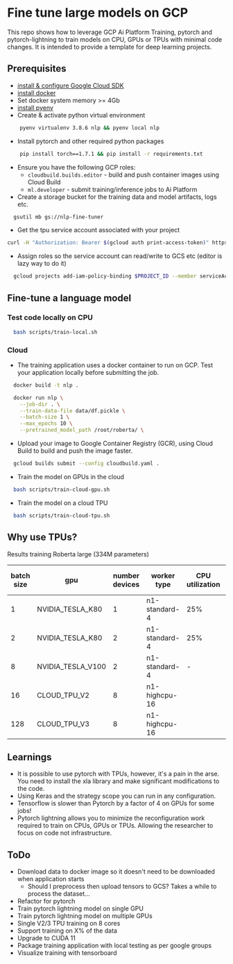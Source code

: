 # Fine tune large models on GCP

This repo shows how to leverage GCP Ai Platform Training, pytorch and pytorch-lightning to train models on CPU, GPUs or TPUs with minimal code changes. It is intended to provide a template for deep learning projects.

## Prerequisites

- [install & configure Google Cloud SDK](https://cloud.google.com/sdk/docs/install)
- [install docker](https://docs.docker.com/get-docker/)
- Set docker system memory >= 4Gb 
- [install pyenv](https://realpython.com/intro-to-pyenv/)
- Create & activate python virtual environment
```bash
    pyenv virtualenv 3.8.6 nlp && pyenv local nlp
```
- Install pytorch and other required python packages
```bash
    pip install torch==1.7.1 && pip install -r requirements.txt
```
- Ensure you have the following GCP roles:
  - `cloudbuild.builds.editor` - build and push container images using Cloud Build
  - `ml.developer` - submit training/inference jobs to Ai Platform
- Create a storage bucket for the training data and model artifacts, logs etc.
```bash
  gsutil mb gs://nlp-fine-tuner
```
- Get the tpu service account associated with your project
```bash
curl -H "Authorization: Bearer $(gcloud auth print-access-token)" https://ml.googleapis.com/v1/projects/${PROJECT_ID}:getConfig
```
- Assign roles so the service account can read/write to GCS etc (editor is lazy way to do it)
```bash
  gcloud projects add-iam-policy-binding $PROJECT_ID --member serviceAccount:$TPU_SERVICE_ACCOUNT --role roles/editor
```

## Fine-tune a language model

### Test code locally on CPU

```bash
  bash scripts/train-local.sh
```

### Cloud

- The training application uses a docker container to run on GCP. Test your application locally before submitting the job.

```bash
  docker build -t nlp .
```

```bash
  docker run nlp \
    --job-dir . \
    --train-data-file data/df.pickle \
    --batch-size 1 \
    --max_epochs 10 \
    --pretrained_model_path /root/roberta/ \
```

- Upload your image to Google Container Registry (GCR), using Cloud Build to build and push the image faster.

```bash
  gcloud builds submit --config cloudbuild.yaml .
```

- Train the model on GPUs in the cloud

```bash
  bash scripts/train-cloud-gpu.sh
```

- Train the model on a cloud TPU

```bash
  bash scripts/train-cloud-tpu.sh
```

## Why use TPUs?

Results training Roberta large (334M parameters)

| batch size |        gpu        | number devices |  worker type  | CPU utilization | Memory utilization | GPU memory utizilization | GPU utilization | examples per second |
|------------|-------------------|-------------|---------------|-----------------|--------------------|--------------------------|-----------------|---------------------|
|1|NVIDIA_TESLA_K80|1|n1-standard-4|25%|36%|72%|100%|0.25| 
|2|NVIDIA_TESLA_K80|2|n1-standard-4|25%|36%|72%|100%|0.44| 
|8|NVIDIA_TESLA_V100|2|n1-standard-4|-|-|-|-|OOM|
|16|CLOUD_TPU_V2|8|n1-highcpu-16|||||2400|
|128|CLOUD_TPU_V3|8|n1-highcpu-16||||||

## Learnings

- It is possible to use pytorch with TPUs, however, it's a pain in the arse. You need to install the xla library and make significant modifications to the code. 
- Using Keras and the strategy scope you can run in any configuration.
- Tensorflow is slower than Pytorch by a factor of 4 on GPUs for some jobs!
- Pytorch lightning allows you to minimize the reconfiguration work required to train on CPUs, GPUs or TPUs. Allowing the researcher to focus on code not infrastructure.

## ToDo

- Download data to docker image so it doesn't need to be downloaded when application starts
  - Should I preprocess then upload tensors to GCS? Takes a while to process the dataset...
- Refactor for pytorch
- Train pytorch lightning model on single GPU
- Train pytorch lightning model on multiple GPUs
- Single V2/3 TPU training on 8 cores
- Support training on X% of the data
- Upgrade to CUDA 11
- Package training application with local testing as per google groups
- Visualize training with tensorboard
